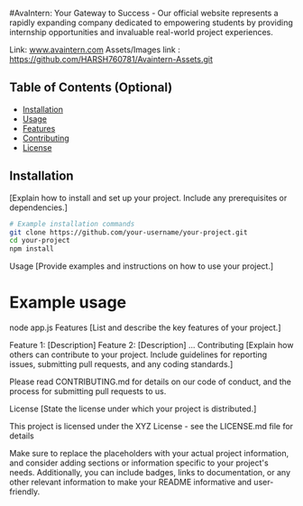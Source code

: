 #AvaIntern: Your Gateway to Success - Our official website represents a rapidly expanding company dedicated to empowering students by providing internship opportunities and invaluable real-world project experiences.

 Link: www.avaintern.com
Assets/Images link : https://github.com/HARSH760781/Avaintern-Assets.git 

## Table of Contents (Optional)

- [Installation](#installation)
- [Usage](#usage)
- [Features](#features)
- [Contributing](#contributing)
- [License](#license)

## Installation

[Explain how to install and set up your project. Include any prerequisites or dependencies.]

```bash
# Example installation commands
git clone https://github.com/your-username/your-project.git
cd your-project
npm install

```
Usage
[Provide examples and instructions on how to use your project.]
# Example usage
node app.js
Features
[List and describe the key features of your project.]

Feature 1: [Description]
Feature 2: [Description]
...
Contributing
[Explain how others can contribute to your project. Include guidelines for reporting issues, submitting pull requests, and any coding standards.]

Please read CONTRIBUTING.md for details on our code of conduct, and the process for submitting pull requests to us.

License
[State the license under which your project is distributed.]

This project is licensed under the XYZ License - see the LICENSE.md file for details


Make sure to replace the placeholders with your actual project information, and consider adding sections or information specific to your project's needs. Additionally, you can include badges, links to documentation, or any other relevant information to make your README informative and user-friendly.
